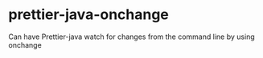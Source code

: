 # prettier-java-onchange
Can have Prettier-java watch for changes from the command line by using onchange
